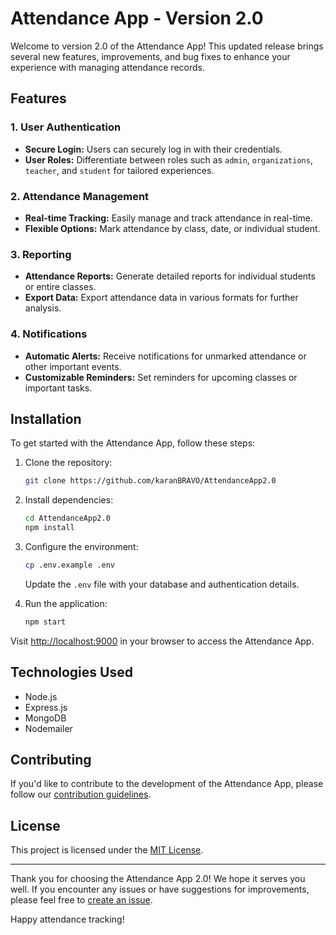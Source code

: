 # Attendance App - Version 2.0

Welcome to version 2.0 of the Attendance App! This updated release brings several new features, improvements, and bug fixes to enhance your experience with managing attendance records.

## Features

### 1. User Authentication

- **Secure Login:** Users can securely log in with their credentials.
- **User Roles:** Differentiate between roles such as `admin`, `organizations`, `teacher`, and `student` for tailored experiences.

### 2. Attendance Management

- **Real-time Tracking:** Easily manage and track attendance in real-time.
- **Flexible Options:** Mark attendance by class, date, or individual student.

### 3. Reporting

- **Attendance Reports:** Generate detailed reports for individual students or entire classes.
- **Export Data:** Export attendance data in various formats for further analysis.

### 4. Notifications

- **Automatic Alerts:** Receive notifications for unmarked attendance or other important events.
- **Customizable Reminders:** Set reminders for upcoming classes or important tasks.

## Installation

To get started with the Attendance App, follow these steps:

1. Clone the repository:

    ```bash
    git clone https://github.com/karanBRAVO/AttendanceApp2.0
    ```

2. Install dependencies:

    ```bash
    cd AttendanceApp2.0
    npm install
    ```

3. Configure the environment:

    ```bash
    cp .env.example .env
    ```

    Update the `.env` file with your database and authentication details.

4. Run the application:

    ```bash
    npm start
    ```

Visit [http://localhost:9000](http://localhost:8090) in your browser to access the Attendance App.

## Technologies Used

- Node.js
- Express.js
- MongoDB
- Nodemailer

## Contributing

If you'd like to contribute to the development of the Attendance App, please follow our [contribution guidelines](CONTRIBUTING.md).

## License

This project is licensed under the [MIT License](LICENSE).

---

Thank you for choosing the Attendance App 2.0! We hope it serves you well. If you encounter any issues or have suggestions for improvements, please feel free to [create an issue](https://github.com/karanBRAVO/AttendanceApp2.0/issues).

Happy attendance tracking!
